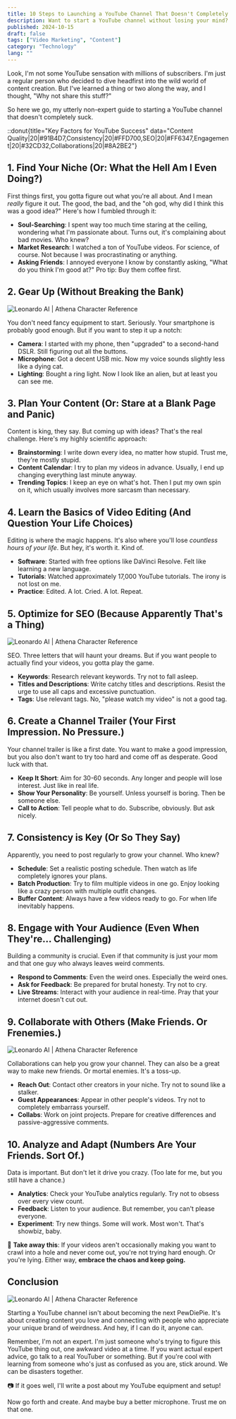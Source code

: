 ```yaml
---
title: 10 Steps to Launching a YouTube Channel That Doesn't Completely Suck
description: Want to start a YouTube channel without losing your mind? Our no-nonsense, laugh-out-loud guide spills the beans on what really works. Get ready to hit that record button!
published: 2024-10-15
draft: false
tags: ["Video Marketing", "Content"]
category: "Technology"
lang: ""
---
```


<!-- ![Hero Image](./heroImage.jpg) -->


Look, I'm not some YouTube sensation with millions of subscribers. I'm just a regular person who decided to dive headfirst into the wild world of content creation. But I've learned a thing or two along the way, and I thought, "Why not share this stuff?"


So here we go, my utterly non-expert guide to starting a YouTube channel that doesn't completely suck.

::donut{title="Key Factors for YouTube Success" data="Content Quality|20|#91B4D7,Consistency|20|#FFD700,SEO|20|#FF6347,Engagement|20|#32CD32,Collaborations|20|#8A2BE2"}

## 1. Find Your Niche (Or: What the Hell Am I Even Doing?)

First things first, you gotta figure out what you're all about. And I mean _really_ figure it out. The good, the bad, and the "oh god, why did I think this was a good idea?" Here's how I fumbled through it:

- **Soul-Searching**: I spent way too much time staring at the ceiling, wondering what I'm passionate about. Turns out, it's complaining about bad movies. Who knew?
- **Market Research**: I watched a ton of YouTube videos. For science, of course. Not because I was procrastinating or anything.
- **Asking Friends**: I annoyed everyone I know by constantly asking, "What do you think I'm good at?" Pro tip: Buy them coffee first.

## 2. Gear Up (Without Breaking the Bank)

![Leonardo AI | Athena Character Reference](https://res-5.cloudinary.com/ddicetqs5/image/upload/f_auto,fl_force_strip,q_auto:best/v1/wayfinder-ghost-blog/how-start-successful-youtube-channel-gear-up)

You don't need fancy equipment to start. Seriously. Your smartphone is probably good enough. But if you want to step it up a notch:

- **Camera**: I started with my phone, then "upgraded" to a second-hand DSLR. Still figuring out all the buttons.
- **Microphone**: Got a decent USB mic. Now my voice sounds slightly less like a dying cat.
- **Lighting**: Bought a ring light. Now I look like an alien, but at least you can see me.

## 3. Plan Your Content (Or: Stare at a Blank Page and Panic)

Content is king, they say. But coming up with ideas? That's the real challenge. Here's my highly scientific approach:

- **Brainstorming**: I write down every idea, no matter how stupid. Trust me, they're mostly stupid.
- **Content Calendar**: I try to plan my videos in advance. Usually, I end up changing everything last minute anyway.
- **Trending Topics**: I keep an eye on what's hot. Then I put my own spin on it, which usually involves more sarcasm than necessary.

## 4. Learn the Basics of Video Editing (And Question Your Life Choices)

Editing is where the magic happens. It's also where you'll lose _countless hours of your life_. But hey, it's worth it. Kind of.

- **Software**: Started with free options like DaVinci Resolve. Felt like learning a new language.
- **Tutorials**: Watched approximately 17,000 YouTube tutorials. The irony is not lost on me.
- **Practice**: Edited. A lot. Cried. A lot. Repeat.

## 5. Optimize for SEO (Because Apparently That's a Thing)

![Leonardo AI | Athena Character Reference](https://res-3.cloudinary.com/ddicetqs5/image/upload/f_auto,fl_force_strip,q_auto:best/v1/wayfinder-ghost-blog/how-start-successful-youtube-channel-seo)

SEO. Three letters that will haunt your dreams. But if you want people to actually find your videos, you gotta play the game.

- **Keywords**: Research relevant keywords. Try not to fall asleep.
- **Titles and Descriptions**: Write catchy titles and descriptions. Resist the urge to use all caps and excessive punctuation.
- **Tags**: Use relevant tags. No, "please watch my video" is not a good tag.

## 6. Create a Channel Trailer (Your First Impression. No Pressure.)

Your channel trailer is like a first date. You want to make a good impression, but you also don't want to try too hard and come off as desperate. Good luck with that.

- **Keep It Short**: Aim for 30-60 seconds. Any longer and people will lose interest. Just like in real life.
- **Show Your Personality**: Be yourself. Unless yourself is boring. Then be someone else.
- **Call to Action**: Tell people what to do. Subscribe, obviously. But ask nicely.

## 7. Consistency is Key (Or So They Say)

Apparently, you need to post regularly to grow your channel. Who knew?

- **Schedule**: Set a realistic posting schedule. Then watch as life completely ignores your plans.
- **Batch Production**: Try to film multiple videos in one go. Enjoy looking like a crazy person with multiple outfit changes.
- **Buffer Content**: Always have a few videos ready to go. For when life inevitably happens.

## 8. Engage with Your Audience (Even When They're... Challenging)

Building a community is crucial. Even if that community is just your mom and that one guy who always leaves weird comments.

- **Respond to Comments**: Even the weird ones. Especially the weird ones.
- **Ask for Feedback**: Be prepared for brutal honesty. Try not to cry.
- **Live Streams**: Interact with your audience in real-time. Pray that your internet doesn't cut out.

## 9. Collaborate with Others (Make Friends. Or Frenemies.)

![Leonardo AI | Athena Character Reference](https://res-3.cloudinary.com/ddicetqs5/image/upload/f_auto,fl_force_strip,q_auto:best/v1/wayfinder-ghost-blog/how-start-successful-youtube-channel-collaborate)

Collaborations can help you grow your channel. They can also be a great way to make new friends. Or mortal enemies. It's a toss-up.

- **Reach Out**: Contact other creators in your niche. Try not to sound like a stalker.
- **Guest Appearances**: Appear in other people's videos. Try not to completely embarrass yourself.
- **Collabs**: Work on joint projects. Prepare for creative differences and passive-aggressive comments.

## 10. Analyze and Adapt (Numbers Are Your Friends. Sort Of.)

Data is important. But don't let it drive you crazy. (Too late for me, but you still have a chance.)

- **Analytics**: Check your YouTube analytics regularly. Try not to obsess over every view count.
- **Feedback**: Listen to your audience. But remember, you can't please everyone.
- **Experiment**: Try new things. Some will work. Most won't. That's showbiz, baby.

🔆 **Take away this**: If your videos aren't occasionally making you want to crawl into a hole and never come out, you're not trying hard enough. Or you're lying. Either way, **embrace the chaos and keep going.**

## Conclusion

![Leonardo AI | Athena Character Reference](https://res-1.cloudinary.com/ddicetqs5/image/upload/f_auto,fl_force_strip,q_auto:best/v1/wayfinder-ghost-blog/how-start-successful-youtube-channel-conclusion)

Starting a YouTube channel isn't about becoming the next PewDiePie. It's about creating content you love and connecting with people who appreciate your unique brand of weirdness. And hey, if I can do it, anyone can.

Remember, I'm not an expert. I'm just someone who's trying to figure this YouTube thing out, one awkward video at a time. If you want actual expert advice, go talk to a real YouTuber or something. But if you're cool with learning from someone who's just as confused as you are, stick around. We can be disasters together.

📷 If it goes well, I'll write a post about my YouTube equipment and setup!

Now go forth and create. And maybe buy a better microphone. Trust me on that one.

